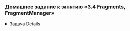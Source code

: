 

### Домашнее задание к занятию «3.4 Fragments, FragmentManager»

<details close><summary> Задача Details </summary>
    <br>

Приведение проекта к фрагментам.

Добавлен следующий функционал:

    - при нажатии на элемент списка - открывается фрагмент с конкретным постом;
    - работу с кнопками like, share и menu (редактировать, удалить) также можно проводить и во фрагменте с выбранным постом.

С этого выбранного фрагмента можно попасть:

    Если нажать на кнопку изменить, то на фрагмент редактирования.
    Если нажать на кнопку назад (системную), то на фрагмент со списком всех постов.
    Если нажать на кнопку удалить, то на фрагмент со списком всех постов.

</details>